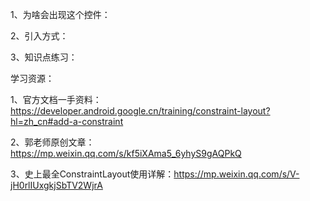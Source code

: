 

1、为啥会出现这个控件：

2、引入方式：

3、知识点练习：


学习资源：

1、官方文档一手资料：https://developer.android.google.cn/training/constraint-layout?hl=zh_cn#add-a-constraint

2、郭老师原创文章：https://mp.weixin.qq.com/s/kf5iXAma5_6yhyS9gAQPkQ

3、史上最全ConstraintLayout使用详解：https://mp.weixin.qq.com/s/V-jH0rlIUxgkjSbTV2WjrA